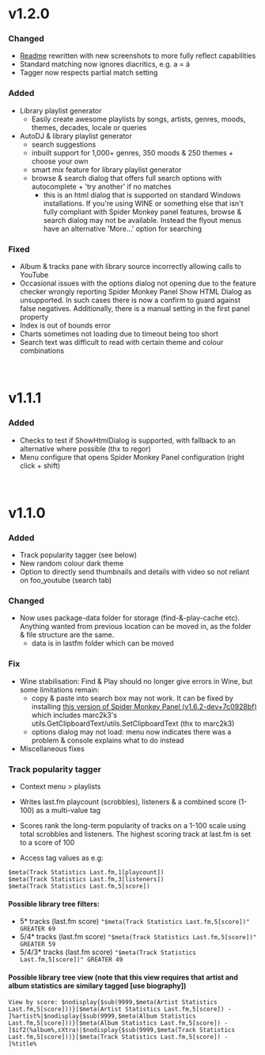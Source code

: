 # v1.2.0
### Changed
- [Readme](https://github.com/Wil-B/Find-and-Play/blob/main/README.md) rewritten with new screenshots to more fully reflect capabilities
- Standard matching now ignores diacritics, e.g. a = á
- Tagger now respects partial match setting

### Added
- Library playlist generator
    - Easily create awesome playlists by songs, artists, genres, moods, themes, decades, locale or queries
- AutoDJ & library playlist generator
	- search suggestions
	- inbuilt support for 1,000+ genres, 350 moods & 250 themes + choose your own
	- smart mix feature for library playlist generator
	- browse & search dialog that offers full search options with autocomplete + 'try another' if no matches
		- this is an html dialog that is supported on standard Windows installations. If you're using WINE or something else that isn't fully compliant with Spider Monkey panel features, browse & search dialog may not be available. Instead the flyout menus have an alternative 'More...' option for searching

### Fixed
- Album & tracks pane with library source incorrectly allowing calls to YouTube
- Occasional issues with the options dialog not opening due to the feature checker wrongly reporting Spider Monkey Panel Show HTML Dialog as unsupported. In such cases there is now a confirm to guard against false negatives. Additionally, there is a manual setting in the first panel property
- Index is out of bounds error
- Charts sometimes not loading due to timeout being too short
- Search text was difficult to read with certain theme and colour combinations

<br />

# v1.1.1

### Added
- Checks to test if ShowHtmlDialog is supported, with fallback to an alternative where possible (thx to regor)
- Menu configure that opens Spider Monkey Panel configuration (right click + shift)

<br />

# v1.1.0

### Added
- Track popularity tagger (see below)
- New random colour dark theme
- Option to directly send thumbnails and details with video so not reliant on foo_youtube (search tab)

### Changed
- Now uses package-data folder for storage (find-&-play-cache etc). Anything wanted from previous location can be moved in, as the folder & file structure are the same.
     * data is in lastfm folder which can be moved

### Fix
- Wine stabilisation: Find & Play should no longer give errors in Wine, but some limitations remain:
    - copy & paste into search box may not work. It can be fixed by installing [this version of Spider Monkey Panel (v1.6.2-dev+7c0928bf)](https://github.com/Wil-B/Find-and-Play/files/8575143/foo_spider_monkey_panel.zip) which includes marc2k3's utils.GetClipboardText/utils.SetClipboardText (thx to marc2k3)
    - options dialog may not load: menu now indicates there was a problem & console explains what to do instead
- Miscellaneous fixes

### Track popularity tagger
- Context menu > playlists
- Writes last.fm playcount (scrobbles), listeners & a combined score (1-100) as a multi-value tag
- Scores rank the long-term popularity of tracks on a 1-100 scale using total scrobbles and listeners. The highest scoring track at last.fm is set to a score of 100

- Access tag values as e.g:
```
$meta(Track Statistics Last.fm,1[playcount])
$meta(Track Statistics Last.fm,3[listeners])
$meta(Track Statistics Last.fm,5[score])
```
#### Possible library tree filters:
- 5* tracks (last.fm score) `"$meta(Track Statistics Last.fm,5[score])" GREATER 69`
- 5/4* tracks (last.fm score) `"$meta(Track Statistics Last.fm,5[score])" GREATER 59`
- 5/4/3* tracks (last.fm score) `"$meta(Track Statistics Last.fm,5[score])" GREATER 49`

#### Possible library tree view (note that this view requires that artist and album statistics are similary tagged [use biography])

```View by score: $nodisplay{$sub(9999,$meta(Artist Statistics Last.fm,5[score]))}[$meta(Artist Statistics Last.fm,5[score]) - ]%artist%|$nodisplay{$sub(9999,$meta(Album Statistics Last.fm,5[score]))}[$meta(Album Statistics Last.fm,5[score]) - ]$if2(%album%,εXtra)|$nodisplay{$sub(9999,$meta(Track Statistics Last.fm,5[score]))}[$meta(Track Statistics Last.fm,5[score]) - ]%title%```
